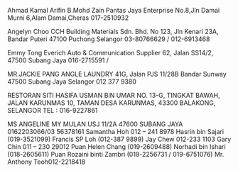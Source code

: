 Ahmad Kamal Arifin B.Mohd Zain Pantas Jaya Enterprise No.8,Jln Damai Murni 6,Alam Damai,Cheras 017-2510932

Angelyn Choo CCH Building Materials Sdn. Bhd. No 123, Jln Kenari 23A, Bandar Puteri 47100 Puchong Selangor 03-80766629 / 012-6913468

Emmy Tong Everich Auto & Communication Supplier 62, Jalan SS14/2, 47500 Subang Jaya 016-2715591 /

MR.JACKIE PANG ANGLE LAUNDRY 41G, Jalan PJS 11/28B Bandar Sunway 47500 Subang Jaya Selangor 012 377 9380

RESTORAN SITI HASIFA USMAN BIN UMAR NO. 13-G, TINGKAT BAWAH, JALAN KARUNMAS 10, TAMAN DESA KARUNMAS, 43300 BALAKONG, SELANGOR TEL : 016-9227861

MS ANGELINE 
MY MULAN USJ 11/2A 47600 SUBANG JAYA 0162203066/03 56378161
Samantha Hoh 012 – 241 8978
Hasrin bin Sajari (019-3521099)
Francis SP Loh (012-387 9899)
Jay Chew 012-233 1103
Gary Chin 011 – 230 29012
Puan Helen Chang (019-2609488)
Norhadi bin Ishari (018-2605611)
Puan Rozaini binti Zambri (019-2256731 / 019-6751076)
Mr. Anthony Teoh012-2218418 

